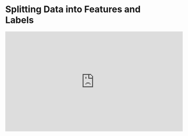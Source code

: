# Splitting Data into Features and Labels

<iframe width="560" height="315" src="https://www.youtube.com/embed/w06feCsWef0" title="YouTube video player" frameborder="0" allow="accelerometer; autoplay; clipboard-write; encrypted-media; gyroscope; picture-in-picture" allowfullscreen></iframe>